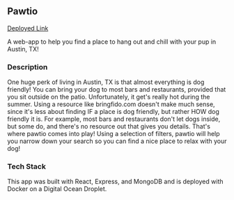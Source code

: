 ## Pawtio
[Deployed Link](https://pawtio.herokuapp.com/)

A web-app to help you find a place to hang out and chill with your pup in Austin, TX!

### Description
One huge perk of living in Austin, TX is that almost everything is dog friendly! You can bring your dog to most bars and restaurants, provided that you sit outside on the patio. Unfortunately, it get's really hot during the summer. Using a resource like bringfido.com doesn't make much sense, since it's less about finding IF a place is dog friendly, but rather HOW dog friendly it is. For example, most bars and restaurants don't let dogs inside, but some do, and there's no resource out that gives you details. That's where pawtio comes into play! Using a selection of filters, pawtio will help you narrow down your search so you can find a nice place to relax with your dog!

### Tech Stack
This app was built with React, Express, and MongoDB and is deployed with Docker on a Digital Ocean Droplet.
